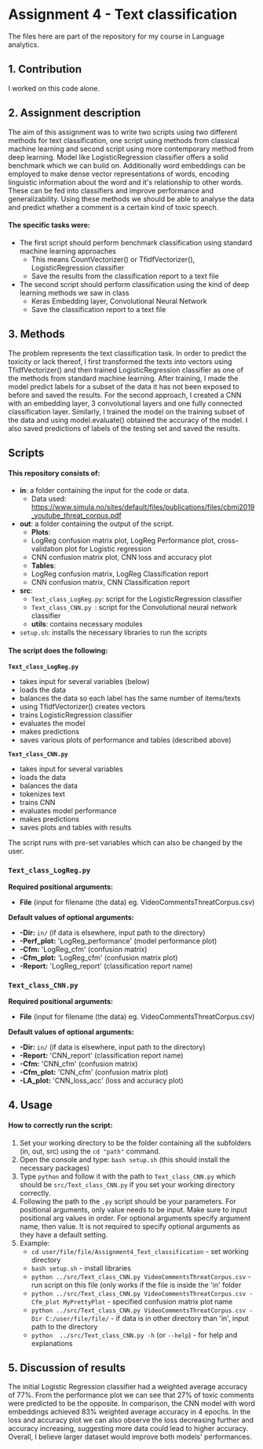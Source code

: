# Assignment 4 - Text classification

The files here are part of the repository for my course in Language analytics.

## 1. Contribution
I worked on this code alone. 

## 2. Assignment description
The aim of this assignment was to write two scripts using two different methods for text classification, one script using methods from classical machine learning and second script using more contemporary method from deep learning. Model like LogisticRegression classifier offers a solid benchmark which we can build on. Additionally word embeddings can be employed to make dense vector representations of words, encoding linguistic information about the word and it's relationship to other words. These can be fed into classifiers and improve performance and generalizability. Using these methods we should be able to analyse the data and predict whether a comment is a certain kind of toxic speech. 

#### The specific tasks were:
- The first script should perform benchmark classification using standard machine learning approaches
  - This means CountVectorizer() or TfidfVectorizer(), LogisticRegression classifier
  - Save the results from the classification report to a text file
- The second script should perform classification using the kind of deep learning methods we saw in class
  - Keras Embedding layer, Convolutional Neural Network
  - Save the classification report to a text file

## 3. Methods
The problem represents the text classification task. In order to predict the toxicity or lack thereof, I first transformed the texts into vectors using TfidfVectorizer() and then trained LogisticRegression classifier as one of the methods from standard machine learning. After training, I made the model predict labels for a subset of the data it has not been exposed to before and saved the results.
For the second approach, I created a CNN with an embedding layer, 3 convolutional layers and one fully connected classification layer. Similarly, I trained the model on the training subset of the data and using model.evaluate() obtained the accuracy of the model. I also saved predictions of labels of the testing set and saved the results. 

## Scripts
#### This repository consists of:
- **in**: a folder containing the input for the code or data. 
  - Data used: https://www.simula.no/sites/default/files/publications/files/cbmi2019_youtube_threat_corpus.pdf
- **out**: a folder containing the output of the script.
  - **Plots**: 
   - LogReg confusion matrix plot, LogReg Performance plot, cross-validation plot for Logistic regression
   - CNN confusion matrix plot, CNN loss and accuracy plot
  - **Tables**:
   - LogReg confusion matrix, LogReg Classification report
   - CNN confusion matrix, CNN Classification report
- **src**:
  - `Text_class_LogReg.py`: script for the LogisticRegression classifier
  - `Text_class_CNN.py `: script for the Convolutional neural network classifier
  - **utils**: contains necessary modules
- `setup.sh`: installs the necessary libraries to run the scripts

#### The script does the following:
**`Text_class_LogReg.py`**
- takes input for several variables (below)
- loads the data
- balances the data so each label has the same number of items/texts
- using TfidfVectorizer() creates vectors
- trains LogisticRegression classifier
- evaluates the model
- makes predictions
- saves various plots of performance and tables (described above)

**`Text_class_CNN.py`**
- takes input for several variables
- loads the data
- balances the data
- tokenizes text
- trains CNN
- evaluates model performance
- makes predictions
- saves plots and tables with results

The script runs with pre-set variables which can also be changed by the user. 

### **`Text_class_LogReg.py`**
**Required positional arguments:**
- **File** (input for filename (the data) eg. VideoCommentsThreatCorpus.csv)

**Default values of optional arguments:**
- **-Dir:** `in/` (if data is elsewhere, input path to the directory)
- **-Perf_plot:** 'LogReg_performance' (model performance plot)
- **-Cfm:** 'LogReg_cfm' (confusion matrix)
- **-Cfm_plot:** 'LogReg_cfm' (confusion matrix plot)
- **-Report:** 'LogReg_report' (classification report name)

### **`Text_class_CNN.py`**
**Required positional arguments:**
- **File** (input for filename (the data) eg. VideoCommentsThreatCorpus.csv)

**Default values of optional arguments:**
- **-Dir:** `in/` (if data is elsewhere, input path to the directory)
- **-Report:** 'CNN_report' (classification report name)
- **-Cfm:** 'CNN_cfm' (confusion matrix)
- **-Cfm_plot:** 'CNN_cfm' (confusion matrix plot)
- **-LA_plot:** 'CNN_loss_acc' (loss and accuracy plot)

## 4. Usage
#### How to correctly run the script:
1. Set your working directory to be the folder containing all the subfolders (in, out, src) using the `cd "path"` command.
2. Open the console and type: `bash setup.sh` (this should install the necessary packages)
3. Type `python` and follow it with the path to `Text_class_CNN.py` which should be `src/Text_class_CNN.py` if you set your working directory correctly.
4. Following the path to the `.py` script should be your parameters. For positional arguments, only value needs to be input. Make sure to input positional arg values in order. For optional arguments specify argument name, then value. It is not required to specify optional arguments as they have a default setting.  
5. Example: 
   - `cd user/file/file/Assignment4_Text_classification` - set working directory
   - `bash setup.sh` - install libraries
   - `python ../src/Text_class_CNN.py VideoCommentsThreatCorpus.csv` - run script on this file (only works if the file is inside the 'in' folder
   - `python ../src/Text_class_CNN.py VideoCommentsThreatCorpus.csv -Cfm_plot MyPrettyPlot` - specified confusion matrix plot name 
   - `python ../src/Text_class_CNN.py VideoCommentsThreatCorpus.csv -Dir C:/user/file/file/` - if data is in other directory than 'in', input path to the directory
   - `python  ../src/Text_class_CNN.py -h` (or `--help`) - for help and explanations

## 5. Discussion of results
The initial Logistic Regression classifier had a weighted average accuracy of 77%. From the performance plot we can see that 27% of toxic comments were predicted to be the opposite. In comparison, the CNN model with word embeddings achieved 83% weighted average accuracy in 4 epochs. In the loss and accuracy plot we can also observe the loss decreasing further and accuracy increasing, suggesting more data could lead to higher accuracy. Overall, I believe larger dataset would improve both models' performances. 




